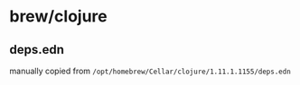 # brew/clojure

## deps.edn
manually copied from `/opt/homebrew/Cellar/clojure/1.11.1.1155/deps.edn`



